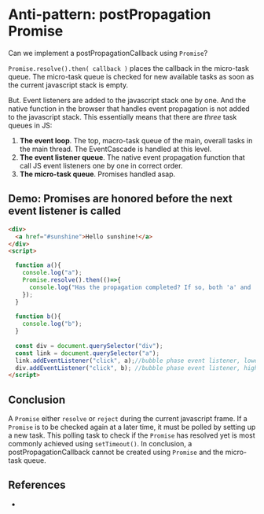 # Anti-pattern: postPropagation Promise

Can we implement a postPropagationCallback using `Promise`?

`Promise.resolve().then( callback )` places the callback in the micro-task queue. The micro-task queue is checked for new available tasks as soon as the current javascript stack is empty. 

But. Event listeners are added to the javascript stack one by one. And the native function in the browser that handles event propagation is not added to the javascript stack. This essentially means that there are *three* task queues in JS:
1. **The event loop**. The top, macro-task queue of the main, overall tasks in the main thread. The EventCascade is handled at this level.
2. **The event listener queue**. The native event propagation function that call JS event listeners one by one in correct order.
3. **The micro-task queue**. Promises handled asap.

## Demo: Promises are honored before the next event listener is called

```html 
<div>
  <a href="#sunshine">Hello sunshine!</a>
</div>
<script>

  function a(){
    console.log("a");
    Promise.resolve().then(()=>{
      console.log("Has the propagation completed? If so, both 'a' and 'b' should be printed before this line.");
    });
  }
  
  function b(){
    console.log("b");
  }
  
  const div = document.querySelector("div");
  const link = document.querySelector("a");
  link.addEventListener("click", a);//bubble phase event listener, lowest target is processed first
  div.addEventListener("click", b); //bubble phase event listener, highest target is processed last
</script>
```

## Conclusion

A `Promise` either `resolve` or `reject` during the current javascript frame. If a `Promise` is to be checked again at a later time, it must be polled by setting up a new task. This polling task to check if the `Promise` has resolved yet is most commonly achieved using `setTimeout()`. In conclusion, a postPropagationCallback cannot be created using `Promise` and the micro-task queue.

## References

 * 